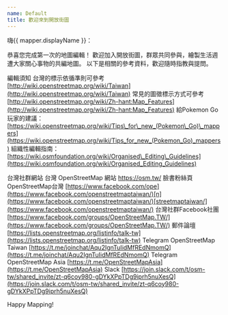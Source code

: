 ```yaml
---
name: Default
title: 歡迎來到開放街圖
---
```


嗨{{ mapper.displayName }}：

恭喜您完成第一次的地圖編輯！ 
歡迎加入開放街圖，群眾共同參與，繪製生活週遭大家關心事物的共編地圖。
以下是相關的參考資料，歡迎隨時指教與提問。

編輯須知
台灣的標示依循準則可參考 [http://wiki.openstreetmap.org/wiki/Taiwan](http://wiki.openstreetmap.org/wiki/Taiwan)
常見的圖徵標示方式可參考 [http://wiki.openstreetmap.org/wiki/Zh-hant:Map_Features](http://wiki.openstreetmap.org/wiki/Zh-hant:Map_Features)
給Pokemon Go玩家的建議：[https://wiki.openstreetmap.org/wiki/Tips\_for\_new_(Pokemon\_Go)\_mappers](https://wiki.openstreetmap.org/wiki/Tips_for_new_(Pokemon_Go)_mappers)
組織性編輯指南：[https://wiki.osmfoundation.org/wiki/Organised\_Editing\_Guidelines](https://wiki.osmfoundation.org/wiki/Organised_Editing_Guidelines)

台灣社群網站
台灣 OpenStreetMap 網站   [http](https://osm.tw/)[s://osm.tw/](https://osm.tw/)
臉書粉絲頁OpenStreetMap台灣 [https://www.facebook.com/ope](https://www.facebook.com/openstreetmaptaiwan/)[n](https://www.facebook.com/openstreetmaptaiwan/)[streetmaptaiwan/](https://www.facebook.com/openstreetmaptaiwan/)
台灣社群Facebook社團 [https://www.facebook.com/groups/OpenStreetMap.TW/](https://www.facebook.com/groups/OpenStreetMap.TW/)
郵件論壇 [https://lists.openstreetmap.org/listinfo/talk-tw](https://lists.openstreetmap.org/listinfo/talk-tw)
Telegram OpenStreetMap Taiwan [https://t.me/joinchat/Aqu2IgnTuIidMfREdNmomQ](https://t.me/joinchat/Aqu2IgnTuIidMfREdNmomQ)
Telegram OpenStreetMap Asia [https://t.me/OpenStreetMapAsia](https://t.me/OpenStreetMapAsia)
Slack [https://join.slack.com/t/osm-tw/shared_invite/zt-q6coy980-gDYkXPpTDg9iprh5nuXesQ](https://join.slack.com/t/osm-tw/shared_invite/zt-q6coy980-gDYkXPpTDg9iprh5nuXesQ)

Happy Mapping!
